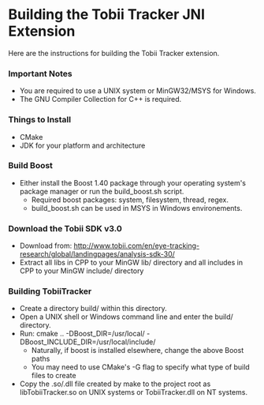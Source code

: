 Building the Tobii Tracker JNI Extension
================================================================================
Here are the instructions for building the Tobii Tracker extension.

### Important Notes
 - You are required to use a UNIX system or MinGW32/MSYS for Windows.
 - The GNU Compiler Collection for C++ is required.

### Things to Install
 - CMake
 - JDK for your platform and architecture

### Build Boost
 - Either install the Boost 1.40 package through your operating system's
   package manager or run the build_boost.sh script.
   - Required boost packages: system, filesystem, thread, regex.
   - build_boost.sh can be used in MSYS in Windows environements.

### Download the Tobii SDK v3.0
 - Download from: http://www.tobii.com/en/eye-tracking-research/global/landingpages/analysis-sdk-30/
 - Extract all libs in CPP to your MinGW lib/ directory and all includes in CPP
   to your MinGW include/ directory

### Building TobiiTracker
 - Create a directory build/ within this directory.
 - Open a UNIX shell or Windows command line and enter the build/ directory.
 - Run: cmake .. -DBoost_DIR=/usr/local/ -DBoost_INCLUDE_DIR=/usr/local/include/
   - Naturally, if boost is installed elsewhere, change the above Boost paths
   - You may need to use CMake's -G flag to specify what type of build files to
     create
 - Copy the .so/.dll file created by make to the project root as
   libTobiiTracker.so on UNIX systems or TobiiTracker.dll on NT systems.